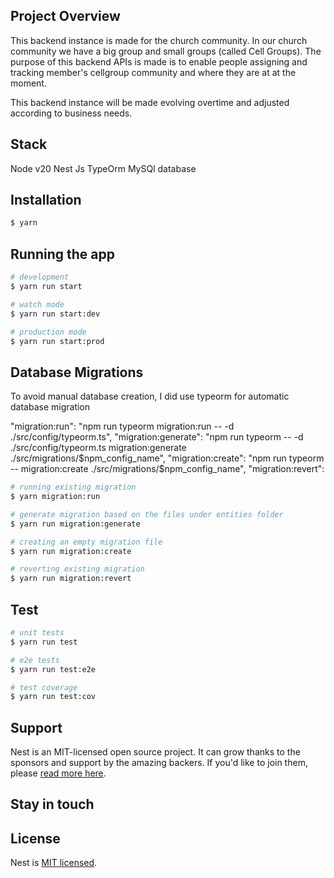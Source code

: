 
## Project Overview
This backend instance is made for the church community. In our church community we have a big group and small groups (called Cell Groups). The purpose of this backend APIs is made is to enable people assigning and tracking member's cellgroup community and where they are at at the moment.

This backend instance will be made evolving overtime and adjusted according to business needs.




## Stack
Node v20
Nest Js
TypeOrm
MySQl database


## Installation

```bash
$ yarn
```

## Running the app

```bash
# development
$ yarn run start

# watch mode
$ yarn run start:dev

# production mode
$ yarn run start:prod
```

## Database Migrations

To avoid manual database creation, I did use typeorm for automatic database migration

 "migration:run": "npm run typeorm migration:run -- -d ./src/config/typeorm.ts",
    "migration:generate": "npm run typeorm -- -d ./src/config/typeorm.ts migration:generate ./src/migrations/$npm_config_name",
    "migration:create": "npm run typeorm -- migration:create ./src/migrations/$npm_config_name",
    "migration:revert":
```bash
# running existing migration
$ yarn migration:run

# generate migration based on the files under entities folder
$ yarn run migration:generate

# creating an empty migration file
$ yarn run migration:create

# reverting existing migration 
$ yarn run migration:revert
```


## Test

```bash
# unit tests
$ yarn run test

# e2e tests
$ yarn run test:e2e

# test coverage
$ yarn run test:cov
```

## Support

Nest is an MIT-licensed open source project. It can grow thanks to the sponsors and support by the amazing backers. If you'd like to join them, please [read more here](https://docs.nestjs.com/support).

## Stay in touch

## License

Nest is [MIT licensed](LICENSE).
